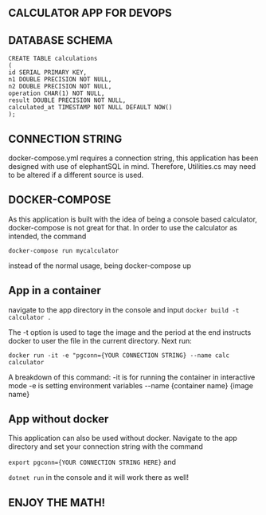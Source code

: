 ## CALCULATOR APP FOR DEVOPS

## DATABASE SCHEMA

````
CREATE TABLE calculations
(
id SERIAL PRIMARY KEY,
n1 DOUBLE PRECISION NOT NULL,
n2 DOUBLE PRECISION NOT NULL,
operation CHAR(1) NOT NULL,
result DOUBLE PRECISION NOT NULL,
calculated_at TIMESTAMP NOT NULL DEFAULT NOW()
);
````

## CONNECTION STRING

docker-compose.yml requires a connection string, this application has been designed with use of elephantSQL in mind. Therefore, Utilities.cs may need to be altered if a different source is used.

## DOCKER-COMPOSE

As this application is built with the idea of being a console based calculator, docker-compose is not great for that. In order to use the calculator as intended, the command 

`````docker-compose run mycalculator`````

instead of the normal usage, being docker-compose up

## App in a container
navigate to the app directory in the console and input
````docker build -t calculator .````

The -t option is used to tage the image and the period at the end instructs docker to user the file in the current directory. 
Next run:

````docker run -it -e "pgconn={YOUR CONNECTION STRING} --name calc calculator````

A breakdown of this command:
-it is for running the container in interactive mode
-e is setting environment variables
--name {container name} {image name}


## App without docker

This application can also be used without docker. Navigate to the app directory and set your connection string with the command

```` export pgconn={YOUR CONNECTION STRING HERE} ````
and

````dotnet run````
in the console and it will work there as well!

## ENJOY THE MATH!